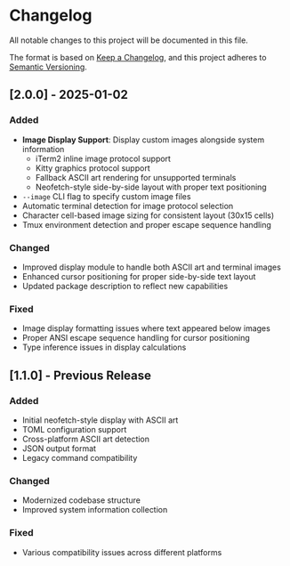 # Changelog

All notable changes to this project will be documented in this file.

The format is based on [Keep a Changelog](https://keepachangelog.com/en/1.0.0/),
and this project adheres to [Semantic Versioning](https://semver.org/spec/v2.0.0.html).

## [2.0.0] - 2025-01-02

### Added
- **Image Display Support**: Display custom images alongside system information
  - iTerm2 inline image protocol support
  - Kitty graphics protocol support  
  - Fallback ASCII art rendering for unsupported terminals
  - Neofetch-style side-by-side layout with proper text positioning
- `--image` CLI flag to specify custom image files
- Automatic terminal detection for image protocol selection
- Character cell-based image sizing for consistent layout (30x15 cells)
- Tmux environment detection and proper escape sequence handling

### Changed
- Improved display module to handle both ASCII art and terminal images
- Enhanced cursor positioning for proper side-by-side text layout
- Updated package description to reflect new capabilities

### Fixed
- Image display formatting issues where text appeared below images
- Proper ANSI escape sequence handling for cursor positioning
- Type inference issues in display calculations

## [1.1.0] - Previous Release

### Added
- Initial neofetch-style display with ASCII art
- TOML configuration support
- Cross-platform ASCII art detection
- JSON output format
- Legacy command compatibility

### Changed
- Modernized codebase structure
- Improved system information collection

### Fixed
- Various compatibility issues across different platforms